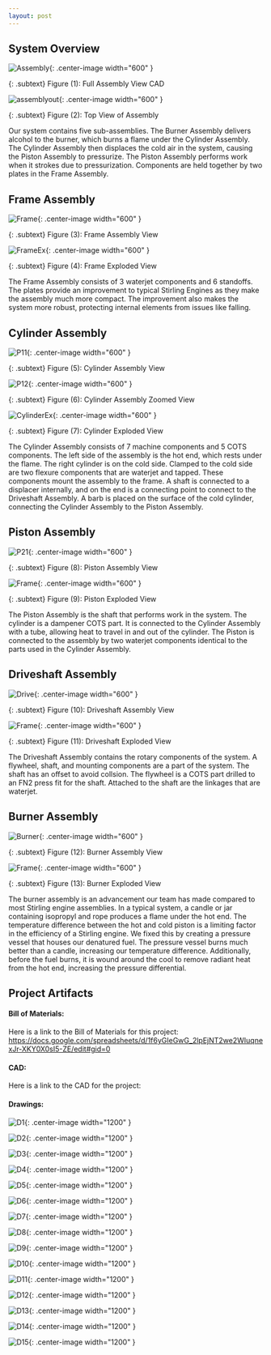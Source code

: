 ```yaml
---
layout: post
---
```

## System Overview
 ![Assembly](https://eliaswheatfall.github.io/StirlingEngineOne/assets/fullassembly.png){: .center-image width="600" }

{: .subtext}
Figure (1): Full Assembly View CAD
 
![assemblyout](https://eliaswheatfall.github.io/StirlingEngineOne/assets/topview.png){: .center-image width="600" }

{: .subtext}
Figure (2): Top View of Assembly

Our system contains five sub-assemblies. The Burner Assembly delivers alcohol to the burner, which burns a flame under the Cylinder Assembly. The Cylinder Assembly then displaces the cold air in the system, causing the Piston Assembly to pressurize. The Piston Assembly performs work when it strokes due to pressurization. Components are held together by two plates in the Frame Assembly. 


## Frame Assembly
![Frame](https://eliaswheatfall.github.io/StirlingEngineOne/assets/frame.png){: .center-image width="600" }

{: .subtext}
Figure (3): Frame Assembly View


![FrameEx](https://eliaswheatfall.github.io/StirlingEngineOne/assets/Exploded_Views_Page_2.png){: .center-image width="600" }

{: .subtext}
Figure (4): Frame Exploded View


The Frame Assembly consists of 3 waterjet components and 6 standoffs. The plates provide an improvement to typical Stirling Engines as they make the assembly much more compact. The improvement also makes the system more robust, protecting internal elements from issues like falling.


## Cylinder Assembly

![P11](https://eliaswheatfall.github.io/StirlingEngineOne/assets/pistonone.png){: .center-image width="600" }

{: .subtext}
Figure (5): Cylinder Assembly View


![P12](https://eliaswheatfall.github.io/StirlingEngineOne/assets/coldhotzoom.png){: .center-image width="600" }

{: .subtext}
Figure (6): Cylinder Assembly Zoomed View

![CylinderEx](https://eliaswheatfall.github.io/StirlingEngineOne/assets/Exploded_Views_Page_4.png){: .center-image width="600" }

{: .subtext}
Figure (7): Cylinder Exploded View

The Cylinder Assembly consists of 7 machine components and 5 COTS components. The left side of the assembly is the hot end, which rests under the flame. The right cylinder is on the cold side. Clamped to the cold side are two flexure components that are waterjet and tapped. These components mount the assembly to the frame. A shaft is connected to a displacer internally, and on the end is a connecting point to connect to the Driveshaft Assembly. A barb is placed on the surface of the cold cylinder, connecting the Cylinder Assembly to the Piston Assembly.


## Piston Assembly

![P21](https://eliaswheatfall.github.io/StirlingEngineOne/assets/pistontwo.png){: .center-image width="600" }

{: .subtext}
Figure (8): Piston Assembly View

![Frame](https://eliaswheatfall.github.io/StirlingEngineOne/assets/Exploded_Views_Page_1.png){: .center-image width="600" }

{: .subtext}
Figure (9): Piston Exploded View

The Piston Assembly is the shaft that performs work in the system. The cylinder is a dampener COTS part. It is connected to the Cylinder Assembly with a tube, allowing heat to travel in and out of the cylinder. The Piston is connected to the assembly by two waterjet components identical to the parts used in the Cylinder Assembly.

## Driveshaft Assembly
![Drive](https://eliaswheatfall.github.io/StirlingEngineOne/assets/flywheel.png){: .center-image width="600" }

{: .subtext}
Figure (10): Driveshaft Assembly View

![Frame](https://eliaswheatfall.github.io/StirlingEngineOne/assets/Exploded_Views_Page_4.png){: .center-image width="600" }

{: .subtext}
Figure (11): Driveshaft Exploded View

The Driveshaft Assembly contains the rotary components of the system. A flywheel, shaft, and mounting components are a part of the system. The shaft has an offset to avoid collsion. The flywheel is a COTS part drilled to an FN2 press fit for the shaft. Attached to the shaft are the linkages that are waterjet.

## Burner Assembly

![Burner](https://eliaswheatfall.github.io/StirlingEngineOne/assets/gascan.png){: .center-image width="600" }

{: .subtext}
Figure (12): Burner Assembly View


![Frame](https://eliaswheatfall.github.io/StirlingEngineOne/assets/Exploded_Views_Page_3.png){: .center-image width="600" }

{: .subtext}
Figure (13): Burner Exploded View

The burner assembly is an advancement our team has made compared to most Stirling engine assemblies. In a typical system, a candle or jar containing isopropyl and rope produces a flame under the hot end. The temperature difference between the hot and cold piston is a limiting factor in the efficiency of a Stirling engine. We fixed this by creating a pressure vessel that houses our denatured  fuel. The pressure vessel burns much better than a candle, increasing our temperature difference. Additionally, before the fuel burns, it is wound around the cool to remove radiant heat from the hot end, increasing the pressure differential.

## Project Artifacts

#### Bill of Materials:
Here is a link to the Bill of Materials for this project:
https://docs.google.com/spreadsheets/d/1f6yGIeGwG_2lpEjNT2we2WIuqnexJr-XKY0X0sI5-ZE/edit#gid=0

#### CAD:
Here is a link to the CAD for the project: 

#### Drawings:

![D1](https://eliaswheatfall.github.io/StirlingEngineOne/assets/Pl-01.PNG){: .center-image width="1200" }

![D2](https://eliaswheatfall.github.io/StirlingEngineOne/assets/CL-03.PNG){: .center-image width="1200" }

![D3](https://eliaswheatfall.github.io/StirlingEngineOne/assets/clock_cage_plate_back.PNG){: .center-image width="1200" }

![D4](https://eliaswheatfall.github.io/StirlingEngineOne/assets/clock_cage_plate_front.PNG){: .center-image width="1200" }

![D5](https://eliaswheatfall.github.io/StirlingEngineOne/assets/cold_cylinder.PNG){: .center-image width="1200" }

![D6](https://eliaswheatfall.github.io/StirlingEngineOne/assets/CY-06.PNG){: .center-image width="1200" }

![D7](https://eliaswheatfall.github.io/StirlingEngineOne/assets/displacer.PNG){: .center-image width="1200" }

![D8](https://eliaswheatfall.github.io/StirlingEngineOne/assets/displacer_shaft.PNG){: .center-image width="1200" }

![D9](https://eliaswheatfall.github.io/StirlingEngineOne/assets/DR-02.PNG){: .center-image width="1200" }

![D10](https://eliaswheatfall.github.io/StirlingEngineOne/assets/DR-03.PNG){: .center-image width="1200" }

![D11](https://eliaswheatfall.github.io/StirlingEngineOne/assets/fly_wheel.PNG){: .center-image width="1200" }

![D12](https://eliaswheatfall.github.io/StirlingEngineOne/assets/hot_cylinder.PNG){: .center-image width="1200" }

![D13](https://eliaswheatfall.github.io/StirlingEngineOne/assets/link_adapter.PNG){: .center-image width="1200" }

![D14](https://eliaswheatfall.github.io/StirlingEngineOne/assets/nozzle_clamp.PNG){: .center-image width="1200" }

![D15](https://eliaswheatfall.github.io/StirlingEngineOne/assets/nozzle_holder.PNG){: .center-image width="1200" }

